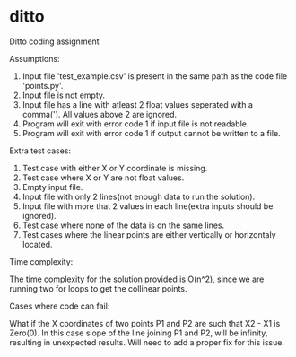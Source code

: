 # ditto
Ditto coding assignment

Assumptions:
1. Input file 'test_example.csv' is present in the same path as the code file 'points.py'.
2. Input file is not empty.
3. Input file has a line with atleast 2 float values seperated with a comma('). All values above 2 are ignored.
4. Program will exit with error code 1 if input file is not readable.
5. Program will exit with error code 1 if output cannot be written to a file.


Extra test cases:

1. Test case with either X or Y coordinate is missing.
2. Test case where X or Y are not float values.
3. Empty input file.
4. Input file with only 2 lines(not enough data to run the solution).
5. Input file with more that 2 values in each line(extra inputs should be ignored).
6. Test case where none of the data is on the same lines.
7. Test cases where the linear points are either vertically or horizontaly located.

Time complexity:

 The time complexity for the solution provided is O(n^2), since we are running two for loops to get the collinear points.
 
Cases where code can fail:

What if the X coordinates of two points P1 and P2 are such that X2 - X1 is Zero(0). In this case slope of the line joining P1 and P2, will be infinity, resulting in unexpected results. Will need to add a proper fix for this issue.
